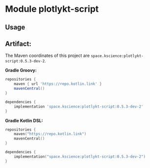 # Module plotlykt-script



## Usage

## Artifact:

The Maven coordinates of this project are `space.kscience:plotlykt-script:0.5.3-dev-2`.

**Gradle Groovy:**
```groovy
repositories {
    maven { url 'https://repo.kotlin.link' }
    mavenCentral()
}

dependencies {
    implementation 'space.kscience:plotlykt-script:0.5.3-dev-2'
}
```
**Gradle Kotlin DSL:**
```kotlin
repositories {
    maven("https://repo.kotlin.link")
    mavenCentral()
}

dependencies {
    implementation("space.kscience:plotlykt-script:0.5.3-dev-2")
}
```
